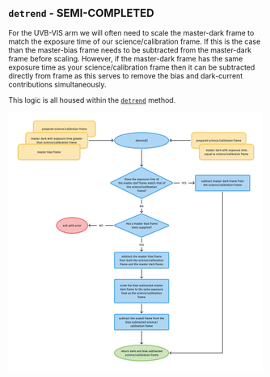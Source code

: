 ## `detrend` - SEMI-COMPLETED


For the UVB-VIS arm we will often need to scale the master-dark frame to match the exposure time of our science/calibration frame. If this is the case than the master-bias frame needs to be subtracted from the master-dark frame before scaling. However, if the master-dark frame has the same exposure time as your science/calibration frame then it can be subtracted directly from frame as this serves to remove the bias and dark-current contributions simultaneously. 

This logic is all housed within the [`detrend`](#soxspipe.recipes._base_recipe_._base_recipe_.detrend) method.

![](detrend.png)
